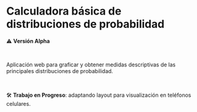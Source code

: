 # Calculadora básica de distribuciones de probabilidad

:warning: **Versión Alpha**

&nbsp;  

Aplicación web para graficar y obtener medidas descriptivas de las principales distribuciones de probabilidad.

&nbsp;  

:hammer_and_wrench: **Trabajo en Progreso**: adaptando layout para visualización en teléfonos celulares.
